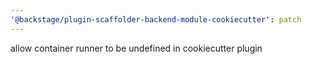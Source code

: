 ```yaml
---
'@backstage/plugin-scaffolder-backend-module-cookiecutter': patch
---
```


allow container runner to be undefined in cookiecutter plugin
